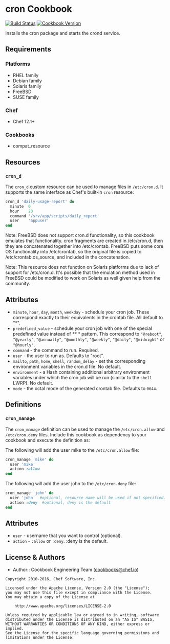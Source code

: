 # cron Cookbook

[![Build Status](https://travis-ci.org/chef-cookbooks/cron.svg?branch=master)](https://travis-ci.org/chef-cookbooks/cron) [![Cookbook Version](https://img.shields.io/cookbook/v/cron.svg)](https://supermarket.chef.io/cookbooks/cron)

Installs the cron package and starts the crond service.

## Requirements

### Platforms

- RHEL family
- Debian family
- Solaris family
- FreeBSD
- SUSE family

### Chef

- Chef 12.1+

### Cookbooks

- compat_resource

## Resources

### `cron_d`

The `cron_d` custom resource can be used to manage files in `/etc/cron.d`. It supports the same interface as Chef's built-in `cron` resource:

```ruby
cron_d 'daily-usage-report' do
  minute  0
  hour    23
  command '/srv/app/scripts/daily_report'
  user    'appuser'
end
```

Note: FreeBSD does not support cron.d functionality, so this cookbook emulates that functionality. cron fragments are created in /etc/cron.d, then they are concatenated together into /etc/crontab. FreeBSD puts some core OS functionality into /etc/crontab, so the original file is copied to /etc/crontab.os_source, and included in the concatenation.

Note: This resource does not function on Solaris platforms due to lack of support for /etc/cron.d. It's possible that the emulation method used in FreeBSD could be modified to work on Solaris as well given help from the community.

## Attributes

- `minute`, `hour`, `day`, `month`, `weekday` - schedule your cron job. These correspond exactly to their equivalents in the crontab file. All default to "*".
- `predefined_value` - schedule your cron job with one of the special predefined value instead of _**_ * pattern. This correspond to `"@reboot"`, `"@yearly"`, `"@annually"`, `"@monthly"`, `"@weekly"`, `"@daily"`, `"@midnight"` or `"@hourly"`.
- `command` - the command to run. Required.
- `user` - the user to run as. Defaults to "root".
- `mailto`, `path`, `home`, `shell`, `random_delay` - set the corresponding environment variables in the cron.d file. No default.
- `environment` - a Hash containing additional arbitrary environment variables under which the cron job will be run (similar to the `shell` LWRP). No default.
- `mode` - the octal mode of the generated crontab file. Defaults to `0644`.

## Definitions

### `cron_manage`

The `cron_manage` definition can be used to manage the `/etc/cron.allow` and `/etc/cron.deny` files. Include this cookbook as dependency to your cookbook and execute the definition as:

The following will add the user mike to the `/etc/cron.allow` file:

```ruby
cron_manage 'mike' do
  user 'mike'
  action :allow
end
```

The following will add the user john to the `/etc/cron.deny` file:

```ruby
cron_manage 'john' do
  user 'john'  #optional, resource name will be used if not specified.
  action :deny  #optional, deny is the default
end
```

## Attributes

- `user` - username that you want to control (optional).
- `action` - `:allow` or `:deny`. :deny is the default.

## License & Authors

- Author:: Cookbook Engineering Team ([cookbooks@chef.io](mailto:cookbooks@chef.io))

```text
Copyright 2010-2016, Chef Software, Inc.

Licensed under the Apache License, Version 2.0 (the "License");
you may not use this file except in compliance with the License.
You may obtain a copy of the License at

    http://www.apache.org/licenses/LICENSE-2.0

Unless required by applicable law or agreed to in writing, software
distributed under the License is distributed on an "AS IS" BASIS,
WITHOUT WARRANTIES OR CONDITIONS OF ANY KIND, either express or implied.
See the License for the specific language governing permissions and
limitations under the License.
```
